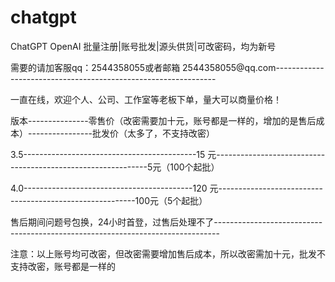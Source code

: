 # chatgpt
ChatGPT OpenAI 批量注册|账号批发|源头供货|可改密码，均为新号

需要的请加客服qq：2544358055或者邮箱 2544358055@qq.com--------------------------------------------------------------- 

一直在线，欢迎个人、公司、工作室等老板下单，量大可以商量价格！

版本---------------零售价（改密需要加十元，账号都是一样的，增加的是售后成本）----------------批发价（太多了，不支持改密）

3.5-------------------------------------------15 元-------------------------------------------------------------5元（100个起批）

4.0------------------------------------------120 元---------------------------------------------------------100元（5个起批）

售后期间问题号包换，24小时首登，过售后处理不了------------------------------------------------------------------------------- 

注意：以上账号均可改密，但改密需要增加售后成本，所以改密需加十元，批发不支持改密，账号都是一样的
